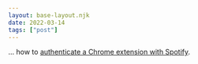 ```yaml
---
layout: base-layout.njk
date: 2022-03-14
tags: ["post"]
---
```


... how to [authenticate a Chrome extension with Spotify](https://www.youtube.com/watch?v=As3oruIg8A0).
